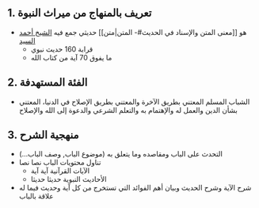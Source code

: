 ## 1. تعريف بالمنهاج من ميراث النبوة
- هو [[معنى المتن والإسناد في الحديث#- المتن|متن]] حديثي جمع فيه [الشيخ أحمد السيد](https://ahmadalsayed.net/)
	- قرابة 160 حديث نبوي
	- ما يفوق 70 آية من كتاب الله
## 2. الفئة المستهدفة
- الشباب المسلم المعتني بطريق الآخرة والمعتني بطريق الإصلاح في الدنيا، المعتني بشأن الدين والعمل له والإهتمام به والتعلم الشرعي والدعوة إلى الله والإصلاح
## 3. منهجية الشرح
- التحدث على الباب ومقاصده وما يتعلق به (موضوع الباب, وصف الباب...)
- تناول محتويات الباب نصا نصا
	- الآيات القرآنية آية آية
	- الأحاديث النبوية حديثا حديثا
- شرح الآية وشرح الحديث وبيان أهم الفوائد التي تستخرج من كل آية وحديث فيما له علاقة بالباب